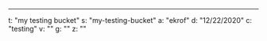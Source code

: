 ---
t: "my testing bucket"
s: "my-testing-bucket"
a: "ekrof"
d: "12/22/2020"
c: "testing"
v: ""
g: ""
z: ""